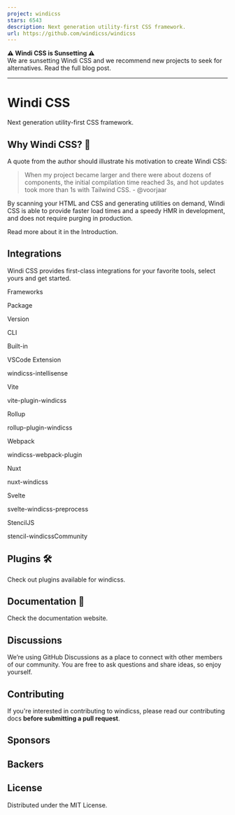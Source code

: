 ```yaml
---
project: windicss
stars: 6543
description: Next generation utility-first CSS framework.
url: https://github.com/windicss/windicss
---
```


**⚠️ Windi CSS is Sunsetting ⚠️**  
We are sunsetting Windi CSS and we recommend new projects to seek for alternatives. Read the full blog post.

* * *

  
Windi CSS
============

  
  

Next generation utility-first CSS framework.

Why Windi CSS? 🤔
-----------------

A quote from the author should illustrate his motivation to create Windi CSS:

> When my project became larger and there were about dozens of components, the initial compilation time reached 3s, and hot updates took more than 1s with Tailwind CSS. - @voorjaar

By scanning your HTML and CSS and generating utilities on demand, Windi CSS is able to provide faster load times and a speedy HMR in development, and does not require purging in production.

Read more about it in the Introduction.

Integrations
------------

Windi CSS provides first-class integrations for your favorite tools, select yours and get started.

Frameworks

Package

Version

CLI

Built-in

VSCode Extension

windicss-intellisense

Vite

vite-plugin-windicss

Rollup

rollup-plugin-windicss

Webpack

windicss-webpack-plugin

Nuxt

nuxt-windicss

Svelte

svelte-windicss-preprocess

StencilJS

stencil-windicssCommunity

Plugins 🛠
----------

Check out plugins available for windicss.

Documentation 📖
----------------

Check the documentation website.

Discussions
-----------

We’re using GitHub Discussions as a place to connect with other members of our community. You are free to ask questions and share ideas, so enjoy yourself.

Contributing
------------

If you're interested in contributing to windicss, please read our contributing docs **before submitting a pull request**.

Sponsors
--------

Backers
-------

License
-------

Distributed under the MIT License.
